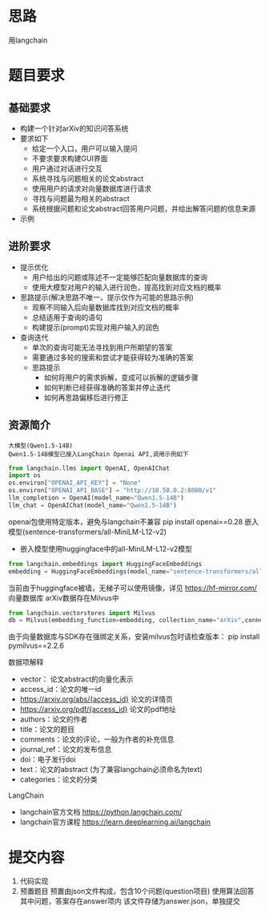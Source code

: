 # 思路
用langchain
# 题目要求
## 基础要求
* 构建一个针对arXiv的知识问答系统
* 要求如下
  * 给定一个入口，用户可以输入提问 
  * 不要求要求构建GUI界面 
  * 用户通过对话进行交互 
  * 系统寻找与问题相关的论文abstract 
  * 使用用户的请求对向量数据库进行请求 
  * 寻找与问题最为相关的abstract 
  * 系统根据问题和论文abstract回答用户问题，并给出解答问题的信息来源 
* 示例
## 进阶要求
  * 提示优化
    * 用户给出的问题或陈述不一定能够匹配向量数据库的查询 
    * 使用大模型对用户的输入进行润色，提高找到对应文档的概率 
* 思路提示(解决思路不唯一，提示仅作为可能的思路示例)
    * 观察不同输入后向量数据库找到对应文档的概率 
    * 总结适用于查询的语句 
    * 构建提示(prompt)实现对用户输入的润色
* 查询迭代
  * 单次的查询可能无法寻找到用户所期望的答案 
  * 需要通过多轮的搜索和尝试才能获得较为准确的答案 
  * 思路提示
    * 如何将用户的需求拆解，变成可以拆解的逻辑步骤 
    * 如何判断已经获得准确的答案并停止迭代 
    * 如何再思路偏移后进行修正
## 资源简介
    大模型(Qwen1.5-14B)
    Qwen1.5-14B模型已接入LangChain Openai API,调用示例如下
``` python
from langchain.llms import OpenAI, OpenAIChat
import os
os.environ["OPENAI_API_KEY"] = "None"
os.environ["OPENAI_API_BASE"] = "http://10.58.0.2:8000/v1"
llm_completion = OpenAI(model_name="Qwen1.5-14B")
llm_chat = OpenAIChat(model_name="Qwen1.5-14B")
```
openai包使用特定版本，避免与langchain不兼容 pip install openai==0.28
嵌入模型(sentence-transformers/all-MiniLM-L12-v2)
* 嵌入模型使用huggingface中的all-MiniLM-L12-v2模型
``` python
from langchain.embeddings import HuggingFaceEmbeddings
embedding = HuggingFaceEmbeddings(model_name="sentence-transformers/all-MiniLM-L12-v2")
```
当前由于huggingface被墙，无梯子可以使用镜像，详见 https://hf-mirror.com/
向量数据库
arXiv数据存在Milvus中
``` python
from langchain.vectorstores import Milvus
db = Milvus(embedding_function=embedding, collection_name="arXiv",connection_args={"host": "172.29.4.47", "port": "19530"})
```
由于向量数据库与SDK存在强绑定关系，安装milvus包时请检查版本： pip install pymilvus==2.2.6

数据项解释
* vector： 论文abstract的向量化表示 
* access_id：论文的唯一id
* https://arxiv.org/abs/{access_id} 论文的详情页
* https://arxiv.org/pdf/{access_id} 论文的pdf地址 
* authors：论文的作者 
* title：论文的题目 
* comments：论文的评论，一般为作者的补充信息 
* journal_ref：论文的发布信息
* doi：电子发行doi
* text：论文的abstract (为了兼容langchain必须命名为text)
* categories：论文的分类

LangChain
* langchain官方文档 https://python.langchain.com/
* langchain官方课程 https://learn.deeplearning.ai/langchain
# 提交内容
1. 代码实现
2. 预置题目
预置由json文件构成，包含10个问题(question项目)
使用算法回答其中问题，答案存在answer项内
该文件存储为answer.json，单独提交

